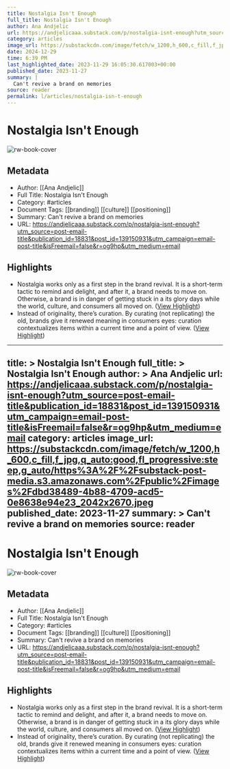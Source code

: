 ```yaml
---
title: Nostalgia Isn't Enough
full_title: Nostalgia Isn't Enough
author: Ana Andjelic
url: https://andjelicaaa.substack.com/p/nostalgia-isnt-enough?utm_source=post-email-title&publication_id=18831&post_id=139150931&utm_campaign=email-post-title&isFreemail=false&r=og9hp&utm_medium=email
category: articles
image_url: https://substackcdn.com/image/fetch/w_1200,h_600,c_fill,f_jpg,q_auto:good,fl_progressive:steep,g_auto/https%3A%2F%2Fsubstack-post-media.s3.amazonaws.com%2Fpublic%2Fimages%2Fdbd38489-4b88-4709-acd5-0e8638e94e23_2042x2670.jpeg
date: 2024-12-29
time: 6:39 PM
last_highlighted_date: 2023-11-29 16:05:30.617003+00:00
published_date: 2023-11-27
summary: |
  Can't revive a brand on memories
source: reader
permalink: l/articles/nostalgia-isn-t-enough
---
```

# Nostalgia Isn't Enough

![rw-book-cover](https://substackcdn.com/image/fetch/w_1200,h_600,c_fill,f_jpg,q_auto:good,fl_progressive:steep,g_auto/https%3A%2F%2Fsubstack-post-media.s3.amazonaws.com%2Fpublic%2Fimages%2Fdbd38489-4b88-4709-acd5-0e8638e94e23_2042x2670.jpeg)

## Metadata
- Author: [[Ana Andjelic]]
- Full Title: Nostalgia Isn't Enough
- Category: #articles
- Document Tags: [[branding]] [[culture]] [[positioning]] 
- Summary: Can't revive a brand on memories
- URL: https://andjelicaaa.substack.com/p/nostalgia-isnt-enough?utm_source=post-email-title&publication_id=18831&post_id=139150931&utm_campaign=email-post-title&isFreemail=false&r=og9hp&utm_medium=email

## Highlights
- Nostalgia works only as a first step in the brand revival. It is a short-term tactic to remind and delight, and after it, a brand needs to move on. Otherwise, a brand is in danger of getting stuck in a its glory days while the world, culture, and consumers all moved on. ([View Highlight](https://read.readwise.io/read/01hgdx5j0x884nvtek1x39jdr1))
- Instead of originality, there’s curation. By curating (not replicating) the old, brands give it renewed meaning in consumers eyes: curation contextualizes items within a current time and a point of view. ([View Highlight](https://read.readwise.io/read/01hgdx82bzjtsmqc4yb1emqr3x))


---
title: >
  Nostalgia Isn't Enough
full_title: >
  Nostalgia Isn't Enough
author: >
  Ana Andjelic
url: https://andjelicaaa.substack.com/p/nostalgia-isnt-enough?utm_source=post-email-title&publication_id=18831&post_id=139150931&utm_campaign=email-post-title&isFreemail=false&r=og9hp&utm_medium=email
category: articles
image_url: https://substackcdn.com/image/fetch/w_1200,h_600,c_fill,f_jpg,q_auto:good,fl_progressive:steep,g_auto/https%3A%2F%2Fsubstack-post-media.s3.amazonaws.com%2Fpublic%2Fimages%2Fdbd38489-4b88-4709-acd5-0e8638e94e23_2042x2670.jpeg
published_date: 2023-11-27
summary: >
  Can't revive a brand on memories
source: reader
---
# Nostalgia Isn't Enough

![rw-book-cover](https://substackcdn.com/image/fetch/w_1200,h_600,c_fill,f_jpg,q_auto:good,fl_progressive:steep,g_auto/https%3A%2F%2Fsubstack-post-media.s3.amazonaws.com%2Fpublic%2Fimages%2Fdbd38489-4b88-4709-acd5-0e8638e94e23_2042x2670.jpeg)

## Metadata
- Author: [[Ana Andjelic]]
- Full Title: Nostalgia Isn't Enough
- Category: #articles
- Document Tags: [[branding]] [[culture]] [[positioning]] 
- Summary: Can't revive a brand on memories
- URL: https://andjelicaaa.substack.com/p/nostalgia-isnt-enough?utm_source=post-email-title&publication_id=18831&post_id=139150931&utm_campaign=email-post-title&isFreemail=false&r=og9hp&utm_medium=email

## Highlights
- Nostalgia works only as a first step in the brand revival. It is a short-term tactic to remind and delight, and after it, a brand needs to move on. Otherwise, a brand is in danger of getting stuck in a its glory days while the world, culture, and consumers all moved on. ([View Highlight](https://read.readwise.io/read/01hgdx5j0x884nvtek1x39jdr1))
- Instead of originality, there’s curation. By curating (not replicating) the old, brands give it renewed meaning in consumers eyes: curation contextualizes items within a current time and a point of view. ([View Highlight](https://read.readwise.io/read/01hgdx82bzjtsmqc4yb1emqr3x))


